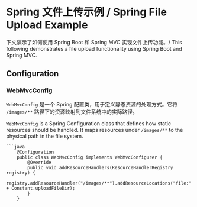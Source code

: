 # Spring 文件上传示例 / Spring File Upload Example
下文演示了如何使用 Spring Boot 和 Spring MVC 实现文件上传功能。/ This following demonstrates a file upload functionality using Spring Boot and Spring MVC.

## Configuration

### WebMvcConfig

`WebMvcConfig` 是一个 Spring 配置类，用于定义静态资源的处理方式。它将 `/images/**` 路径下的资源映射到文件系统中的实际路径。

`WebMvcConfig` is a Spring Configuration class that defines how static resources should be handled. It maps resources under `/images/**` to the physical path in the file system.

    ```java
        @Configuration
        public class WebMvcConfig implements WebMvcConfigurer {
            @Override
            public void addResourceHandlers(ResourceHandlerRegistry registry) {
                registry.addResourceHandler("/images/**").addResourceLocations("file:" + Constant.uploadFileDir);
            }
        }
